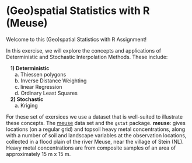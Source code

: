 # (Geo)spatial Statistics with R (Meuse)

Welcome to this (Geo)spatial Statistics with R Assignment!

In this exercise, we will explore the concepts and applications of Deterministic and Stochastic Interpolation Methods. These include:

&nbsp;&nbsp;&nbsp;**1) Deterministic**  
&nbsp;&nbsp;&nbsp;&nbsp;&nbsp;&nbsp;a. Thiessen polygons  
&nbsp;&nbsp;&nbsp;&nbsp;&nbsp;&nbsp;b. Inverse Distance Weighting  
&nbsp;&nbsp;&nbsp;&nbsp;&nbsp;&nbsp;c. linear Regression  
&nbsp;&nbsp;&nbsp;&nbsp;&nbsp;&nbsp;d. Ordinary Least Squares  
&nbsp;&nbsp;&nbsp;**2) Stochastic**  
&nbsp;&nbsp;&nbsp;&nbsp;&nbsp;&nbsp;a. Kriging

For these set of exersices we use a dataset that is well-suited to illustrate these concepts. The [meuse](https://search.r-project.org/CRAN/refmans/sp/html/meuse.html) data set and the `gstat` package. 
**meuse**: gives locations (on a regular grid) and topsoil heavy metal concentrations, along with a number of soil and landscape variables at the observation locations, collected in a flood plain of the river Meuse, near the village of Stein (NL). Heavy metal concentrations are from composite samples of an area of approximately 15 m x 15 m.
